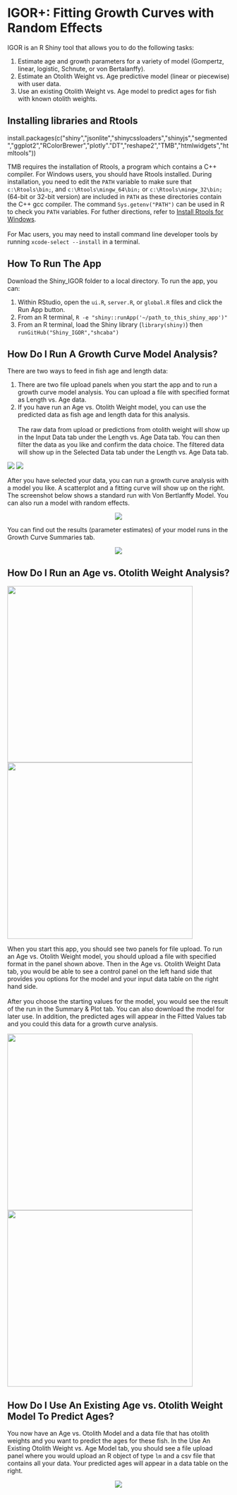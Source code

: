 # IGOR+: Fitting Growth Curves with Random Effects

IGOR is an R Shiny tool that allows you to do the following tasks:
1. Estimate age and growth parameters for a variety of model (Gompertz, linear, logistic, Schnute, or von Bertalanffy).
2. Estimate an Otolith Weight vs. Age predictive model (linear or piecewise) with user data.
3. Use an existing Otolith Weight vs. Age model to predict ages for fish with known otolith weights.

## Installing libraries and Rtools
install.packages(c("shiny","jsonlite","shinycssloaders","shinyjs","segmented","ggplot2","RColorBrewer","plotly"."DT","reshape2","TMB","htmlwidgets","htmltools"))

TMB requires the installation of Rtools, a program which contains a C++ compiler.
For Windows users, you should have Rtools installed. During installation, you need to edit the `PATH` variable to make sure that `c:\Rtools\bin;`, and `c:\Rtools\mingw_64\bin;` or `c:\Rtools\mingw_32\bin;` (64-bit or 32-bit version) are included in `PATH` as these directories contain the C++ gcc compiler. The command `Sys.getenv("PATH")` can be used in R to check you `PATH` variables. For futher directions, refer to [Install Rtools for Windows](https://github.com/kaskr/adcomp/wiki/Windows-installation).
<br></br>
For Mac users, you may need to install command line developer tools by running `xcode-select --install` in a terminal.


## How To Run The App

Download the Shiny_IGOR folder to a local directory. To run the app, you can:
1. Within RStudio, open the `ui.R`, `server.R`, or `global.R` files  and click the Run App button.
2. From an R terminal, `R -e "shiny::runApp('~/path_to_this_shiny_app')"`
3. From an R terminal, load the Shiny library (`library(shiny)`) then `runGitHub("Shiny_IGOR","shcaba")`

## How Do I Run A Growth Curve Model Analysis?

There are two ways to feed in fish age and length data: 
1. There are two file upload panels when you start the app and to run a growth curve model analysis. You can upload a file with specified format as Length vs. Age data.
2. If you have run an Age vs. Otolith Weight model, you can use the predicted data as fish age and length data for this analysis.
<br></br>
The raw data from upload or predictions from otolith weight will show up in the Input Data tab under the Length vs. Age Data tab. You can then filter the data as you like and confirm the data choice. The filtered data will show up in the Selected Data tab under the Length vs. Age Data tab.
<p float="left">
  <img src = "imgs/6.png" />
  <img src = "imgs/7.png" /> 
</p>
After you have selected your data, you can run a growth curve analysis with a model you like. A scatterplot and a fitting curve will show up on the right. The screenshot below shows a standard run with Von Bertlanffy Model. You can also run a model with random effects.
<p align = "center">
  <img src = "imgs/8.png" />
</p>
You can find out the results (parameter estimates) of your model runs in the Growth Curve Summaries tab.
<p align = "center">
  <img src = "imgs/9.png" />
</p>

## How Do I Run an Age vs. Otolith Weight Analysis?
<p float = "left">
  <img src = "imgs/1.png" width = "420" height = "400" />
  <img src = "imgs/2.png" width = "420" height = "400" /> 
</p>
When you start this app, you should see two panels for file upload. To run an Age vs. Otolith Weight model, you should upload a file with specified format in the panel shown above. Then in the Age vs. Otolith Weight Data tab, you would be able to see a control panel on the left hand side that provides you options for the model and your input data table on the right hand side.
<br></br>
After you choose the starting values for the model, you would see the result of the run in the Summary & Plot tab. You can also download the model for later use. In addition, the predicted ages will appear in the Fitted Values tab and you could this data for a growth curve analysis.
<p float = "left">
  <img src = "imgs/3.png" width = "420" height = "400" />
  <img src = "imgs/4.png" width = "420" height = "400" /> 
</p>

## How Do I Use An Existing Age vs. Otolith Weight Model To Predict Ages?

You now have an Age vs. Otolith Model and a data file that has otolith weights and you want to predict the ages for these fish. In the Use An Existing Otolith Weight vs. Age Model tab, you should see a file upload panel where you would upload an R object of type `lm` and a csv file that contains all your data. Your predicted ages will appear in a data table on the right.
<p align = "center">
  <img src = "imgs/5.png" />
</p>

